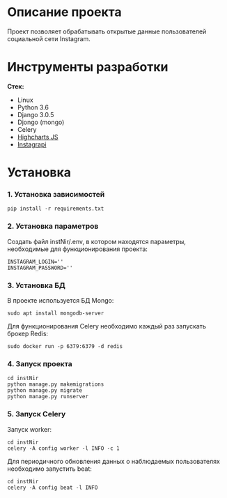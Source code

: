# Описание проекта

Проект позволяет обрабатывать открытые данные пользователей социальной сети Instagram.

# Инструменты разработки

**Стек:**
- Linux
- Python 3.6
- Django 3.0.5
- Djongo (mongo)
- Celery
- [Highcharts JS](https://www.highcharts.com/)
- [Instagrapi](https://github.com/adw0rd/instagrapi)

# Установка

### 1. Установка зависимостей

    pip install -r requirements.txt

### 2. Установка параметров

Создать файл instNir/.env, в котором находятся параметры, необходимые для функционирования проекта:  

    INSTAGRAM_LOGIN=''
    INSTAGRAM_PASSWORD=''


### 3. Установка БД

В проекте используется БД Mongo:
    
    sudo apt install mongodb-server

Для функционирования Celery необходимо каждый раз запускать брокер Redis:

    sudo docker run -p 6379:6379 -d redis

### 4. Запуск проекта

    cd instNir
    python manage.py makemigrations
    python manage.py migrate
    python manage.py runserver

### 5. Запуск Celery

Запуск worker:

    cd instNir 
    celery -A config worker -l INFO -c 1

Для периодичного обновления данных о наблюдаемых пользователях необходимо запустить beat:

    cd instNir 
    celery -A config beat -l INFO
    
